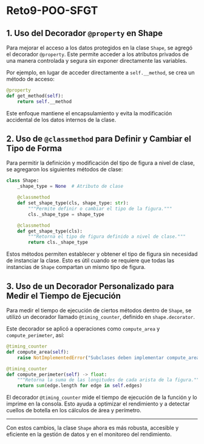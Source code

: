 # Reto9-POO-SFGT


## 1. Uso del Decorador `@property` en Shape
Para mejorar el acceso a los datos protegidos en la clase `Shape`, se agregó el decorador `@property`. Este permite acceder a los atributos privados de una manera controlada y segura sin exponer directamente las variables.

Por ejemplo, en lugar de acceder directamente a `self.__method`, se crea un método de acceso:

```python
@property
def get_method(self):
    return self.__method
```

Este enfoque mantiene el encapsulamiento y evita la modificación accidental de los datos internos de la clase.

## 2. Uso de `@classmethod` para Definir y Cambiar el Tipo de Forma
Para permitir la definición y modificación del tipo de figura a nivel de clase, se agregaron los siguientes métodos de clase:

```python
class Shape:
    _shape_type = None  # Atributo de clase

    @classmethod
    def set_shape_type(cls, shape_type: str):
        """Permite definir o cambiar el tipo de la figura."""
        cls._shape_type = shape_type

    @classmethod
    def get_shape_type(cls):
        """Retorna el tipo de figura definido a nivel de clase."""
        return cls._shape_type
```

Estos métodos permiten establecer y obtener el tipo de figura sin necesidad de instanciar la clase. Esto es útil cuando se requiere que todas las instancias de `Shape` compartan un mismo tipo de figura.

## 3. Uso de un Decorador Personalizado para Medir el Tiempo de Ejecución
Para medir el tiempo de ejecución de ciertos métodos dentro de `Shape`, se utilizó un decorador llamado `@timing_counter`, definido en `shape.decorator`.

Este decorador se aplicó a operaciones como `compute_area` y `compute_perimeter`, así:

```python
@timing_counter
def compute_area(self):
    raise NotImplementedError("Subclases deben implementar compute_area()")

@timing_counter
def compute_perimeter(self) -> float:
    """Retorna la suma de las longitudes de cada arista de la figura."""
    return sum(edge.length for edge in self.edges)
```

El decorador `@timing_counter` mide el tiempo de ejecución de la función y lo imprime en la consola. Esto ayuda a optimizar el rendimiento y a detectar cuellos de botella en los cálculos de área y perímetro.

---

Con estos cambios, la clase `Shape` ahora es más robusta, accesible y eficiente en la gestión de datos y en el monitoreo del rendimiento.

